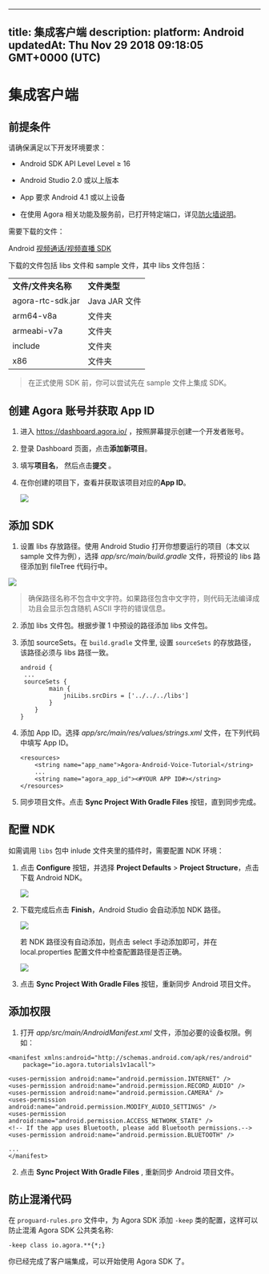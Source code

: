 
---
title: 集成客户端 
description: 
platform: Android
updatedAt: Thu Nov 29 2018 09:18:05 GMT+0000 (UTC)
---
# 集成客户端 
## 前提条件

请确保满足以下开发环境要求：

- Android SDK API Level Level ≥ 16

- Android Studio 2.0 或以上版本

- App 要求 Android 4.1 或以上设备

- 在使用 Agora 相关功能及服务前，已打开特定端口，详见[防火墙说明](../../cn/Agora%20Platform/firewall.md)。

需要下载的文件：

Android [视频通话/视频直播 SDK](https://docs.agora.io/cn/Agora%20Platform/downloads)

下载的文件包括 libs 文件和 sample 文件，其中 libs 文件包括：

<table>
<colgroup>
<col/>
<col/>
</colgroup>
<tbody>
<tr><td><strong>文件/文件夹名称</strong></td>
<td><strong>文件类型</strong></td>
</tr>
<tr><td>agora-rtc-sdk.jar</td>
<td>Java JAR 文件</td>
</tr>
<tr><td>arm64-v8a</td>
<td>文件夹</td>
</tr>
<tr><td>armeabi-v7a</td>
<td>文件夹</td>
</tr>
<tr><td>include</td>
<td>文件夹</td>
</tr>
<tr><td>x86</td>
<td>文件夹</td>
</tr>
</tbody>
</table>


> 在正式使用 SDK 前，你可以尝试先在 sample 文件上集成 SDK。



## 创建 Agora 账号并获取 App ID

1. 进入 https://dashboard.agora.io/ ，按照屏幕提示创建一个开发者账号。

2. 登录 Dashboard 页面，点击**添加新项目**。

3. 填写**项目名**， 然后点击**提交** 。

4. 在你创建的项目下，查看并获取该项目对应的**App ID**。
   
	 ![](https://web-cdn.agora.io/docs-files/1543308678009)
	 
## 添加 SDK

1. 设置 libs 存放路径。使用 Android Studio 打开你想要运行的项目（本文以 sample 文件为例），选择 *app/src/main/build.gradle* 文件，将预设的 libs 路径添加到 fileTree 代码行中。

  ![](https://web-cdn.agora.io/docs-files/1543305505192)

> 确保路径名称不包含中文字符。如果路径包含中文字符，则代码无法编译成功且会显示包含随机 ASCII 字符的错误信息。

2. 添加 libs 文件包。根据步骤 1 中预设的路径添加 libs 文件包。

3. 添加 sourceSets。在 `build.gradle` 文件里, 设置 `sourceSets` 的存放路径，该路径必须与 libs 路径一致。

   ```
   android {
    ...
    sourceSets {
           main {
               jniLibs.srcDirs = ['../../../libs']
           }
       }
   }
   ```

4. 添加 App ID。选择 *app/src/main/res/values/strings.xml* 文件，在下列代码中填写 App ID。

   ```
   <resources>
       <string name="app_name">Agora-Android-Voice-Tutorial</string>
       ...
       <string name="agora_app_id"><#YOUR APP ID#></string>
   </resources>
   ```

5. 同步项目文件。点击 **Sync Project With Gradle Files** 按钮，直到同步完成。


## 配置 NDK

如需调用 `libs` 包中 inlude 文件夹里的插件时，需要配置 NDK 环境：

1. 点击 **Configure** 按钮，并选择 **Project Defaults** \> **Project Structure**，点击下载 Android NDK。

	 ![](https://web-cdn.agora.io/docs-files/1543307382646)
	
2. 下载完成后点击 **Finish**，Android Studio 会自动添加 NDK 路径。

	![](https://web-cdn.agora.io/docs-files/1543307802875)
	
	若 NDK 路径没有自动添加，则点击 select 手动添加即可，并在 local.properties 配置文件中检查配置路径是否正确。
	
	![](https://web-cdn.agora.io/docs-files/1543308080068)
	
3. 点击 **Sync Project With Gradle Files** 按钮，重新同步 Android 项目文件。
   

## 添加权限

1. 打开 *app/src/main/AndroidManifest.xml* 文件，添加必要的设备权限。例如：

  ```
  <manifest xmlns:android="http://schemas.android.com/apk/res/android"
      package="io.agora.tutorials1v1acall">
      
  <uses-permission android:name="android.permission.INTERNET" />
  <uses-permission android:name="android.permission.RECORD_AUDIO" />
  <uses-permission android:name="android.permission.CAMERA" />
  <uses-permission android:name="android.permission.MODIFY_AUDIO_SETTINGS" />
  <uses-permission android:name="android.permission.ACCESS_NETWORK_STATE" />
  <!-- If the app uses Bluetooth, please add Bluetooth permissions.-->
  <uses-permission android:name="android.permission.BLUETOOTH" />
  
  ...
  </manifest>
  ```

2. 点击 **Sync Project With Gradle Files** , 重新同步 Android 项目文件。

## 防止混淆代码

在 `proguard-rules.pro` 文件中，为 Agora SDK 添加 `-keep` 类的配置，这样可以防止混淆 Agora SDK 公共类名称:

```
-keep class io.agora.**{*;}
```

你已经完成了客户端集成，可以开始使用 Agora SDK 了。
